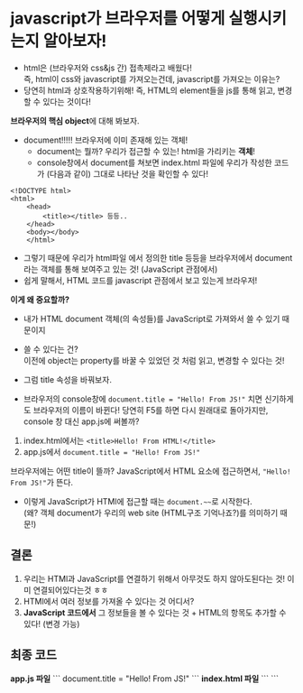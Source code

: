 <h1>javascript가 브라우저를 어떻게 실행시키는지 알아보자!</h1>

- html은 (브라우저와 css&js 간) 접촉제라고 배웠다! <br>
  즉, html이 css와 javascript를 가져오는건데, javascript를 가져오는 이유는?
- 당연히 html과 상호작용하기위해! 즉, HTML의 element들을 js를 통해 읽고, 변경할 수 있다는 것이다!

<b>브라우저의 핵심 object</b>에 대해 봐보자.
- document!!!!! 브라우저에 이미 존재해 있는 객체!
  - document는 뭘까? 우리가 접근할 수 있는! html을 가리키는 <b>객체</b>!
  - console창에서 document를 쳐보면 index.html 파일에 우리가 작성한 코드가 (다음과 같이) 그대로 나타난 것을 확인할 수 있다!
```
<!DOCTYPE html>
<html>
    <head>
        <title></title> 등등..
    </head>
    <body></body>
    </html>
```

  - 그렇기 때문에 우리가 html파일 에서 정의한 title 등등을 브라우저에서 document라는 객체를 통해 보여주고 있는 것! (JavaScript 관점에서)
  - 쉽게 말해서, HTML 코드를 javascript 관점에서 보고 있는게 브라우저!

<b> 이게 왜 중요할까? </b>
- 내가 HTML document 객체(의 속성들)를 JavaScript로 가져와서 쓸 수 있기 때문이지
- 쓸 수 있다는 건?<br>
  이전에 object는 property를 바꿀 수 있었던 것 처럼 읽고, 변경할 수 있다는 것!
  
- 그럼 title 속성을 바꿔보자. 
- 브라우저의 console창에 ```document.title = "Hello! From JS!"``` 치면 신기하게도 브라우저의 이름이 바뀐다! 당연히 F5를 하면 다시 원래대로 돌아가지만, console 창 대신 app.js에 써볼까?
1. index.html에서는 ```<title>Hello! From HTML!</title>```
2. app.js에서 ```document.title = "Hello! From JS!"```

브라우저에는 어떤 title이 뜰까?
JavaScript에서 HTML 요소에 접근하면서, ```"Hello! From JS!"```가 뜬다.

- 이렇게 JavaScript가 HTMl에 접근할 때는 ```document.~~```로 시작한다.<br>
  (왜? 객체 document가 우리의 web site (HTML구조 기억나죠?)를 의미하기 때문!)

<h2>결론</h2>

1. 우리는 HTMl과 JavaScript를 연결하기 위해서 아무것도 하지 않아도된다는 것! 이미 연결되어있다는것 ㅎㅎ
2. HTMl에서 여러 정보를 가져올 수 있다는 것 어디서?
3. <b>JavaScript 코드에서</b> 그 정보들을 볼 수 있다는 것 + HTML의 항목도 추가할 수 있다! (변경 가능)


<h2>최종 코드</h2>
<b>app.js 파일</b>
```
document.title = "Hello! From JS!"
```
<b>index.html 파일</b>
```
<!DOCTYPE html>
<html lang="en">
    <head>
        <meta charset="UTF-8">
        <meta http-equiv="X-UA-Compatible" content = "IE=edge">
        <meta name = "viewport" content="width=device-width, initial-scale=1.0">
        <link rel = "stylesheet", href="style.css"/>
        <title>Hello! From HTML!</title>
    </head>
    <body>
        <script src = "app.js" ></script>
    </body>
</html>
```
